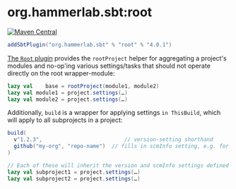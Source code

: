 # org.hammerlab.sbt:root

[![Maven Central](https://img.shields.io/badge/maven%20central-4.0.1-green.svg)](http://search.maven.org/#search%7Cga%7C1%7Cg%3A%22org.hammerlab.sbt%22%20a%3A%root%22)

```scala
addSbtPlugin("org.hammerlab.sbt" % "root" % "4.0.1")
```

[The `Root` plugin](src/main/scala/org/hammerlab/sbt/plugin/Root.scala) provides the `rootProject` helper for aggregating a project's modules and no-op'ing various settings/tasks that should not operate directly on the root wrapper-module:

```scala
lazy val    base = rootProject(module1, module2)
lazy val module1 = project.settings(…)
lazy val module2 = project.settings(…)
```

Additionally, `build` is a wrapper for applying settings `in ThisBuild`, which will apply to all subprojects in a project:

```scala
build(
  v"1.2.3",                          // version-setting shorthand
  github("my-org", "repo-name")  // fills in scmInfo setting, e.g. for corresponding POM field
)

// Each of these will inherit the version and scmInfo settings defined above
lazy val subproject1 = project.settings(…)
lazy val subproject2 = project.settings(…)
```

